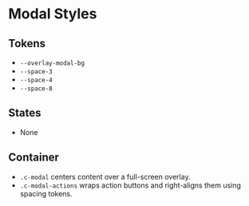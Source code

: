 # Modal Styles

## Tokens

- `--overlay-modal-bg`
- `--space-3`
- `--space-4`
- `--space-8`

## States

- None

## Container

- `.c-modal` centers content over a full-screen overlay.
- `.c-modal-actions` wraps action buttons and right-aligns them using spacing tokens.
